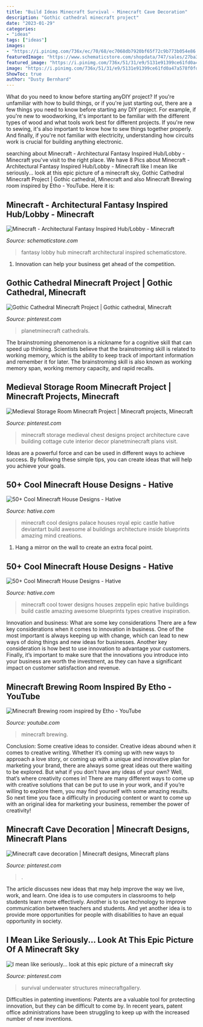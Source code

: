 ```yaml
---
title: "Build Ideas Minecraft Survival - Minecraft Cave Decoration"
description: "Gothic cathedral minecraft project"
date: "2023-01-29"
categories:
- "ideas"
tags: ["ideas"]
images:
- "https://i.pinimg.com/736x/ec/70/68/ec7068db7920bf65f72c9b773b054e86.jpg"
featuredImage: "https://www.schematicstore.com/shopdata/747/sales/27ba321966537f7f53726356ebf4aa41.jpg"
featured_image: "https://i.pinimg.com/736x/51/31/e9/5131e91399ce61fd0a47a578f0fdaf92.jpg"
image: "https://i.pinimg.com/736x/51/31/e9/5131e91399ce61fd0a47a578f0fdaf92.jpg"
ShowToc: true
author: "Dusty Bernhard"
---
```



What do you need to know before starting anyDIY project?
If you're unfamiliar with how to build things, or if you're just starting out, there are a few things you need to know before starting any DIY project. For example, if you're new to woodworking, it's important to be familiar with the different types of wood and what tools work best for different projects. If you're new to sewing, it's also important to know how to sew things together properly. And finally, if you're not familiar with electricity, understanding how circuits work is crucial for building anything electronic.

	

		
searching about Minecraft - Architectural Fantasy Inspired Hub/Lobby - Minecraft you've visit to the right place. We have 8 Pics about Minecraft - Architectural Fantasy Inspired Hub/Lobby - Minecraft like I mean like seriously... look at this epic picture of a minecraft sky, Gothic Cathedral Minecraft Project | Gothic cathedral, Minecraft and also Minecraft Brewing room inspired by Etho - YouTube. Here it is:
		
    
## Minecraft - Architectural Fantasy Inspired Hub/Lobby - Minecraft

<img loading=lazy src="https://www.schematicstore.com/shopdata/747/sales/27ba321966537f7f53726356ebf4aa41.jpg" onerror="this.onerror=null;this.src='https://tse2.mm.bing.net/th?id=OIP.pSpzkUPLC5jaGWE5I6WtOAHaEK&amp;pid=15.1';" alt="Minecraft - Architectural Fantasy Inspired Hub/Lobby - Minecraft">

_Source: schematicstore.com_

>fantasy lobby hub minecraft architectural inspired schematicstore. 

	

1. Innovation can help your business get ahead of the competition.

    
## Gothic Cathedral Minecraft Project | Gothic Cathedral, Minecraft

<img loading=lazy src="https://i.pinimg.com/736x/ec/70/68/ec7068db7920bf65f72c9b773b054e86.jpg" onerror="this.onerror=null;this.src='https://tse3.mm.bing.net/th?id=OIP.vsiGq6HVpF-gwK7h6EubpwHaEK&amp;pid=15.1';" alt="Gothic Cathedral Minecraft Project | Gothic cathedral, Minecraft">

_Source: pinterest.com_

>planetminecraft cathedrals. 

	

The brainstroming phenomenon is a nickname for a cognitive skill that can speed up thinking. Scientists believe that the brainstroming skill is related to working memory, which is the ability to keep track of important information and remember it for later. The brainstroming skill is also known as working memory span, working memory capacity, and rapid recalls.

    
## Medieval Storage Room Minecraft Project | Minecraft Projects, Minecraft

<img loading=lazy src="https://i.pinimg.com/736x/51/31/e9/5131e91399ce61fd0a47a578f0fdaf92.jpg" onerror="this.onerror=null;this.src='https://tse2.mm.bing.net/th?id=OIP.aqVfvTY9II7kThdaKv9wlwHaEJ&amp;pid=15.1';" alt="Medieval Storage Room Minecraft Project | Minecraft projects, Minecraft">

_Source: pinterest.com_

>minecraft storage medieval chest designs project architecture cave building cottage cute interior decor planetminecraft plans visit. 

	

Ideas are a powerful force and can be used in different ways to achieve success. By following these simple tips, you can create ideas that will help you achieve your goals.

    
## 50+ Cool Minecraft House Designs - Hative

<img loading=lazy src="https://hative.com/wp-content/uploads/2014/02/minecraft-houses/royal-palace-design-47.jpg" onerror="this.onerror=null;this.src='https://tse3.mm.bing.net/th?id=OIP.8xDPCRQxM0OeFiXSbRwCpgHaFm&amp;pid=15.1';" alt="50+ Cool Minecraft House Designs - Hative">

_Source: hative.com_

>minecraft cool designs palace houses royal epic castle hative deviantart build awesome al buildings architecture inside blueprints amazing mind creations. 

	

1. Hang a mirror on the wall to create an extra focal point.

    
## 50+ Cool Minecraft House Designs - Hative

<img loading=lazy src="https://hative.com/wp-content/uploads/2014/02/minecraft-houses/zeppelin-tower-design-48.jpg" onerror="this.onerror=null;this.src='https://tse4.mm.bing.net/th?id=OIP.WensVJ1K1u7AAGeXWWGnmgHaFm&amp;pid=15.1';" alt="50+ Cool Minecraft House Designs - Hative">

_Source: hative.com_

>minecraft cool tower designs houses zeppelin epic hative buildings build castle amazing awesome blueprints types creative inspiration. 

	

Innovation and business: What are some key considerations
There are a few key considerations when it comes to innovation in business. One of the most important is always keeping up with change, which can lead to new ways of doing things and new ideas for businesses. Another key consideration is how best to use innovation to advantage your customers. Finally, it’s important to make sure that the innovations you introduce into your business are worth the investment, as they can have a significant impact on customer satisfaction and revenue.

    
## Minecraft Brewing Room Inspired By Etho - YouTube

<img loading=lazy src="https://i.ytimg.com/vi/KeIuKKX7XNg/maxresdefault.jpg" onerror="this.onerror=null;this.src='https://tse4.mm.bing.net/th?id=OIP.trp0M62rngNFIr0IGrVkdQHaEK&amp;pid=15.1';" alt="Minecraft Brewing room inspired by Etho - YouTube">

_Source: youtube.com_

>minecraft brewing. 

	

Conclusion: Some creative ideas to consider.
Creative ideas abound when it comes to creative writing. Whether it’s coming up with new ways to approach a love story, or coming up with a unique and innovative plan for marketing your brand, there are always some great ideas out there waiting to be explored. But what if you don’t have any ideas of your own? Well, that’s where creativity comes in! There are many different ways to come up with creative solutions that can be put to use in your work, and if you’re willing to explore them, you may find yourself with some amazing results. So next time you face a difficulty in producing content or want to come up with an original idea for marketing your business, remember the power of creativity!

    
## Minecraft Cave Decoration | Minecraft Designs, Minecraft Plans

<img loading=lazy src="https://i.pinimg.com/736x/12/3e/df/123edfbd892d3f2ce6333703cf8053ae.jpg" onerror="this.onerror=null;this.src='https://tse4.mm.bing.net/th?id=OIP.-9V7Wb4r9HYAxFr7LgUCCwHaD7&amp;pid=15.1';" alt="Minecraft cave decoration | Minecraft designs, Minecraft plans">

_Source: pinterest.com_

>. 

	

The article discusses new ideas that may help improve the way we live, work, and learn. One idea is to use computers in classrooms to help students learn more effectively. Another is to use technology to improve communication between teachers and students. And yet another idea is to provide more opportunities for people with disabilities to have an equal opportunity in society.

    
## I Mean Like Seriously... Look At This Epic Picture Of A Minecraft Sky

<img loading=lazy src="https://i.pinimg.com/736x/bf/83/b6/bf83b661d7c2496889957dacef552e36--minecraft-architecture-house-builders.jpg" onerror="this.onerror=null;this.src='https://tse2.mm.bing.net/th?id=OIP.pUPtxn8Y5hj0iwb3AZ2zDQHaFo&amp;pid=15.1';" alt="I mean like seriously... look at this epic picture of a minecraft sky">

_Source: pinterest.com_

>survival underwater structures minecraftgallery. 

	

Difficulties in patenting inventions:
Patents are a valuable tool for protecting innovation, but they can be difficult to come by. In recent years, patent office administrations have been struggling to keep up with the increased number of new inventions.

